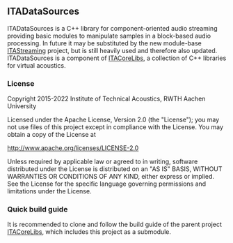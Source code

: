 ## ITADataSources

ITADataSources is a C++ library for component-oriented audio streaming providing basic modules to manipulate samples in a block-based audio processing.
In future it may be substituted by the new module-base [ITAStreaming](https://git.rwth-aachen.de/ita/ITAStreaming) project, but is still heavily used and therefore also updated.
ITADataSources is a component of [ITACoreLibs](https://git.rwth-aachen.de/ita/ITACoreLibs), a collection of C++ libraries for virtual acoustics.


### License

Copyright 2015-2022 Institute of Technical Acoustics, RWTH Aachen University

Licensed under the Apache License, Version 2.0 (the "License");
you may not use files of this project except in compliance with the License.
You may obtain a copy of the License at

<http://www.apache.org/licenses/LICENSE-2.0>

Unless required by applicable law or agreed to in writing, software
distributed under the License is distributed on an "AS IS" BASIS,
WITHOUT WARRANTIES OR CONDITIONS OF ANY KIND, either express or implied.
See the License for the specific language governing permissions and
limitations under the License.


### Quick build guide

It is recommended to clone and follow the build guide of the parent project [ITACoreLibs](https://git.rwth-aachen.de/ita/ITACoreLibs/wikis/home), which includes this project as a submodule.
